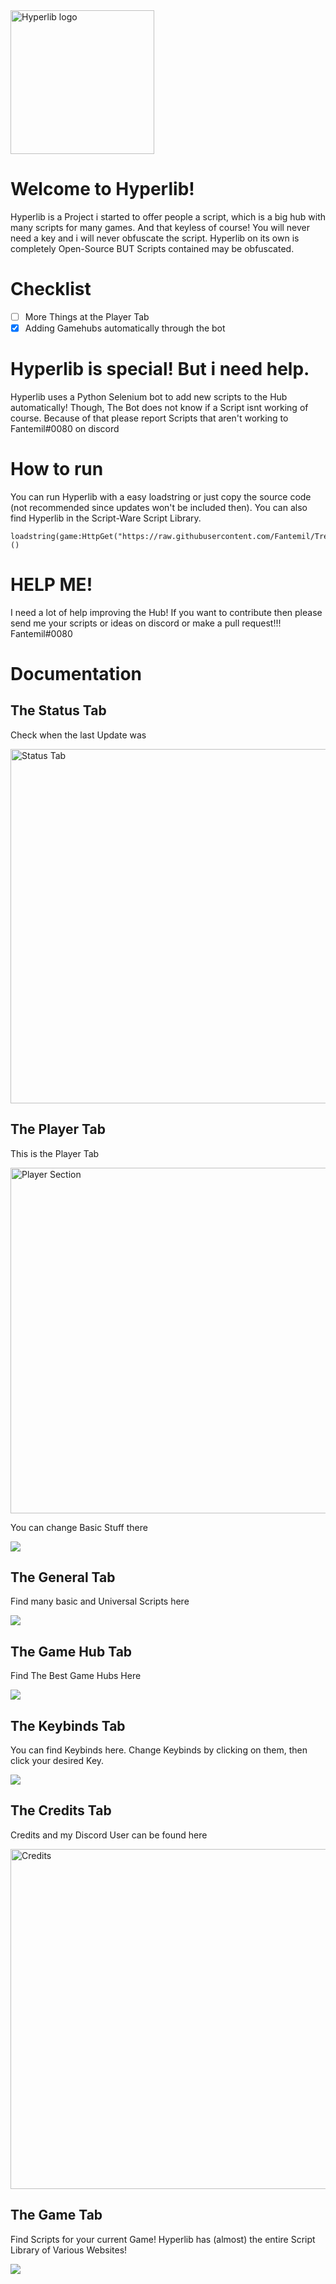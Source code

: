 
<img width="230" alt="Hyperlib logo" src="https://user-images.githubusercontent.com/69359704/192140796-0cd0ea44-0b0f-4ec9-9157-502df1f5e043.png">


# Welcome to Hyperlib!

Hyperlib is a Project i started to offer people a script, which is a big hub with many scripts for many games. And that keyless of course! 
You will never need a key and i will never obfuscate the script. Hyperlib on its own is completely Open-Source BUT Scripts contained may be obfuscated.

# Checklist

- [ ] More Things at the Player Tab
- [x] Adding Gamehubs automatically through the bot

# Hyperlib is special! But i need help.

Hyperlib uses a Python Selenium bot to add new scripts to the Hub automatically! Though, The Bot does not know if a Script isnt working of course. Because of that please report Scripts that aren't working to Fantemil#0080 on discord

# How to run

You can run Hyperlib with a easy loadstring or just copy the source code (not recommended since updates won't be included then). You can also find Hyperlib in the Script-Ware Script Library.
```
loadstring(game:HttpGet("https://raw.githubusercontent.com/Fantemil/Trenglehub/main/trenglehub.lua"))()
```


# HELP ME!

I need a lot of help improving the Hub! If you want to contribute then please send me your scripts or ideas on discord or make a pull request!!! Fantemil#0080


# Documentation

## The Status Tab
Check when the last Update was

<img width="567" alt="Status Tab" src="https://user-images.githubusercontent.com/69359704/224020811-1a881935-d289-4342-ab5b-001a2ae1f1de.png">



## The Player Tab
This is the Player Tab

<img width="553" alt="Player Section" src="https://user-images.githubusercontent.com/69359704/192143370-bf5d67f6-9740-443c-9b2a-949463a13fc9.png">

You can change Basic Stuff there

![](https://github.com/Fantemil/Hyperlib/blob/main/Media/PlayerSection.gif)

## The General Tab
Find many basic and Universal Scripts here

![](https://github.com/Fantemil/Hyperlib/blob/main/Media/GeneralSection.GIF)


## The Game Hub Tab
Find The Best Game Hubs Here

![](https://github.com/Fantemil/Hyperlib/blob/main/Media/GameHubs.GIF)

## The Keybinds Tab
You can find Keybinds here. Change Keybinds by clicking on them, then click your desired Key.

![](https://github.com/Fantemil/Hyperlib/blob/main/Media/ToggleUI%20keybind.gif)

## The Credits Tab
Credits and my Discord User can be found here

<img width="544" alt="Credits" src="https://user-images.githubusercontent.com/69359704/192143609-d69da7ec-84a2-444a-b8a2-3d79bec8a8ed.png">

## The Game Tab

Find Scripts for your current Game! Hyperlib has (almost) the entire Script Library of Various Websites!

![](https://github.com/Fantemil/Hyperlib/blob/main/Media/GameSection.GIF)
 
